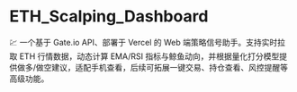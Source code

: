 # ETH_Scalping_Dashboard
💹 一个基于 Gate.io API、部署于 Vercel 的 Web 端策略信号助手。支持实时拉取 ETH 行情数据，动态计算 EMA/RSI 指标与鲸鱼动向，并根据量化打分模型提供做多/做空建议，适配手机查看，后续可拓展一键交易、持仓查看、风控提醒等高级功能。
